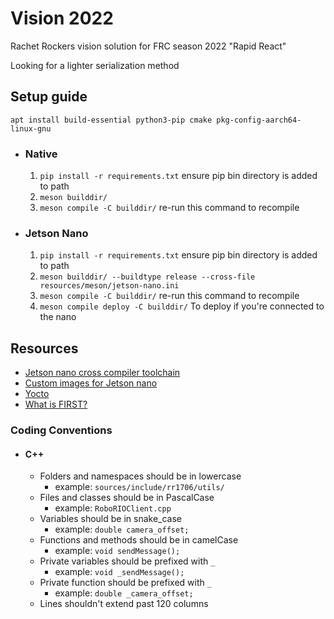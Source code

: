 # Vision 2022
Rachet Rockers vision solution for FRC season 2022 "Rapid React"

Looking for a lighter serialization method

## Setup guide
`apt install build-essential python3-pip cmake pkg-config-aarch64-linux-gnu`
- ### Native 
    1. `pip install -r requirements.txt` ensure pip bin directory is added to path
    2. `meson builddir/`
    3. `meson compile -C builddir/` re-run this command to recompile
- ### Jetson Nano
    1. `pip install -r requirements.txt` ensure pip bin directory is added to path
    2. `meson builddir/ --buildtype release --cross-file resources/meson/jetson-nano.ini`
    3. `meson compile -C builddir/` re-run this command to recompile
    4. `meson compile deploy -C builddir/` To deploy if you're connected to the nano

## Resources
- [Jetson nano cross compiler toolchain](https://developer.nvidia.com/embedded/dlc/l4t-gcc-7-3-1-toolchain-64-bit-32-1)
- [Custom images for Jetson nano](https://pythops.com/post/create-your-own-image-for-jetson-nano-board)
- [Yocto](https://medium.com/techbeatly/baking-custom-linux-images-for-embedded-devices-using-yocto-925b3b225c54)
- [What is FIRST?](https://www.firstinspires.org/)

### Coding Conventions
- #### C++
    - Folders and namespaces should be in lowercase
        - example: `sources/include/rr1706/utils/`
    - Files and classes should be in PascalCase
        - example: `RoboRIOClient.cpp`
    - Variables should be in snake_case 
        - example: `double camera_offset;`
    - Functions and methods should be in camelCase 
        - example: `void sendMessage();`
    - Private variables should be prefixed with `_`
        - example: `void _sendMessage();`
    - Private function should be prefixed with `_`
        - example: `double _camera_offset;`
    - Lines shouldn't extend past 120 columns
